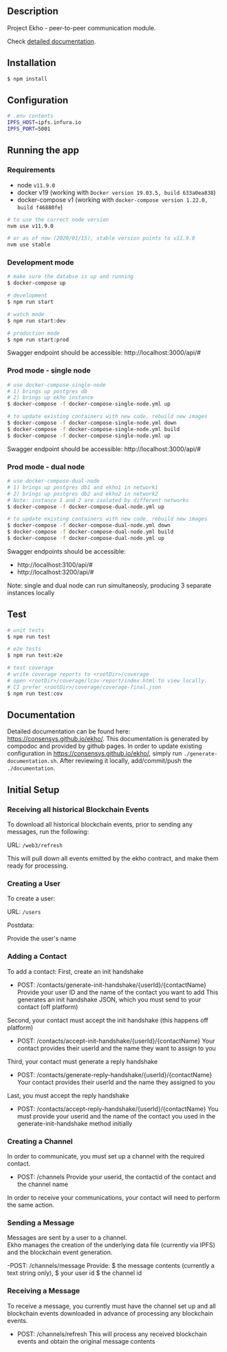 ## Description

Project Ekho - peer-to-peer communication module.

Check [detailed documentation](https://consensys.github.io/ekho/).

## Installation

```bash
$ npm install
```

## Configuration

```bash
# .env contents
IPFS_HOST=ipfs.infura.io
IPFS_PORT=5001
```

## Running the app

### Requirements

- node `v11.9.0`
- docker v19 (working with `Docker version 19.03.5, build 633a0ea838`)
- docker-compose v1 (working with `docker-compose version 1.22.0, build f46880fe`)

```bash
# to use the correct node version
nvm use v11.9.0

# or as of now (2020/01/15), stable version points to v11.9.0
nvm use stable
```

### Development mode

```bash
# make sure the databse is up and running
$ docker-compose up

# development
$ npm run start

# watch mode
$ npm run start:dev

# production mode
$ npm run start:prod
```

Swagger endpoint should be accessible: http://localhost:3000/api/#

### Prod mode - single node

```bash
# use docker-compose-single-node
# 1) brings up postgres db
# 2) brings up ekho instance
$ docker-compose -f docker-compose-single-node.yml up

# to update existing containers with new code, rebuild new images
$ docker-compose -f docker-compose-single-node.yml down
$ docker-compose -f docker-compose-single-node.yml build
$ docker-compose -f docker-compose-single-node.yml up
```

Swagger endpoint should be accessible: http://localhost:3000/api/#

### Prod mode - dual node

```bash
# use docker-compose-dual-node
# 1) brings up postgres db1 and ekho1 in network1
# 2) brings up postgres db2 and ekho2 in network2
# Note: instance 1 and 2 are isolated by different networks
$ docker-compose -f docker-compose-dual-node.yml up

# to update existing containers with new code, rebuild new images
$ docker-compose -f docker-compose-dual-node.yml down
$ docker-compose -f docker-compose-dual-node.yml build
$ docker-compose -f docker-compose-dual-node.yml up
```

Swagger endpoints should be accessible:

- http://localhost:3100/api/#
- http://localhost:3200/api/#

Note: single and dual node can run simultaneosly, producing 3 separate instances locally

## Test

```bash
# unit tests
$ npm run test

# e2e tests
$ npm run test:e2e

# test coverage
# write coverage reports to <rootDir>/coverage
# open <rootDir>/coverage/lcov-report/index.html to view locally.
# CI prefer <rootDir>/coverage/coverage-final.json
$ npm run test:cov
```

## Documentation

Detailed documentation can be found here: https://consensys.github.io/ekho/.
This documentation is generated by compodoc and provided by github pages.
In order to update existing configuration in https://consensys.github.io/ekho/,
simply run `./generate-documentation.sh`.
After reviewing it locally, add/commit/push the `./documentation`.

## Initial Setup

### Receiving all historical Blockchain Events

To download all historical blockchain events, prior to sending any messages, run the following:

URL: `/web3/refresh`

This will pull down all events emitted by the ekho contract, and make them ready for processing.

### Creating a User

To create a user:

URL: `/users`

Postdata:

Provide the user's name

### Adding a Contact

To add a contact:
First, create an init handshake

- POST: /contacts/generate-init-handshake/{userId}/{contactName}
  Provide your user ID and the name of the contact you want to add
  This generates an init handshake JSON, which you must send to your contact (off platform)

Second, your contact must accept the init handshake (this happens off platform)

- POST: /contacts/accept-init-handshake/{userId}/{contactName}
  Your contact provides their userId and the name they want to assign to you

Third, your contact must generate a reply handshake

- POST: /contacts/generate-reply-handshake/{userId}/{contactName}
  Your contact provides their userId and the name they assigned to you

Last, you must accept the reply handshake

- POST: /contacts/accept-reply-handshake/{userId}/{contactName}
  You must provide your userid and the name of the contact you used in the generate-init-handshake method initially

### Creating a Channel

In order to communicate, you must set up a channel with the required contact.

- POST: /channels
  Provide your userid, the contactid of the contact and the channel name

In order to receive your communications, your contact will need to perform the same action.

### Sending a Message

Messages are sent by a user to a channel.  
Ekho manages the creation of the underlying data file (currently via IPFS) and the blockchain event generation.

-POST: /channels/message
Provide:
$ the message contents (currently a text string only),
$ your user id
\$ the channel id

### Receiving a Message

To receive a message, you currently must have the channel set up and all blockchain events downloaded in advance of processing any blockchain events.

- POST: /channels/refresh
  This will process any received blockchain events and obtain the original message contents

